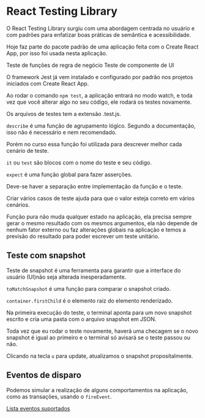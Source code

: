 # React Testing Library

O React Testing Library surgiu com uma abordagem centrada no usuário e com padrões para enfatizar boas práticas de semântica e acessibilidade.

Hoje faz parte do pacote padrão de uma aplicação feita com o Create React App, por isso foi usada nesta aplicação.

Teste de funções de regra de negócio
Teste de componente de UI

O framework Jest já vem instalado e configurado por padrão nos projetos iniciados com Create React App.

Ao rodar o comando `npm test`, a aplicação entrará no modo watch, e toda vez que você alterar algo no seu código, ele rodará os testes novamente.

Os arquivos de testes tem a extensão .test.js.

`describe` é uma função de agrupamento lógico. Segundo a documentação, isso não é necessário e nem recomendado.

Porém no curso essa função foi utilizada para descrever melhor cada cenário de teste.

`it` ou `test` são blocos com o nome do teste e seu código.

`expect` é uma função global para fazer asserções.

Deve-se haver a separação entre implementação da função e o teste.

Criar vários casos de teste ajuda para que o valor esteja correto em vários cenários.

Função pura não muda qualquer estado na aplicação, ela precisa sempre gerar o mesmo resultado com os mesmos argumentos, ela não depende de nenhum fator externo ou faz alterações globais na aplicação e temos a previsão do resultado para poder escrever um teste unitário.

## Teste com snapshot

Teste de snapshot é uma ferramenta para garantir que a interface do usuário (UI)não seja alterada inesperadamente.

`toMatchSnapshot` é uma função para comparar o snapshot criado.

`container.firstChild` é o elemento raiz do elemento renderizado.

Na primeira execução do teste, o terminal aponta para um novo snapshot escrito e cria uma pasta com o arquivo snapshot em JSON.

Toda vez que eu rodar o teste novamente, haverá uma checagem se o novo snapshot é igual ao primeiro e o terminal só avisará se o teste passou ou não.

Clicando na tecla `u` para update, atualizamos o snapshot propositalmente.

## Eventos de disparo

Podemos simular a realização de alguns comportamentos na aplicação, como as transações, usando o `fireEvent`.

[Lista eventos suportados](https://github.com/testing-library/dom-testing-library/blob/main/src/event-map.js)
